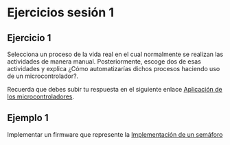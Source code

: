 # Ejercicios sesión 1

## Ejercicio 1

Selecciona un proceso de la vida real en el cual normalmente se realizan las actividades de manera manual. Posteriormente, escoge dos de esas actividades y explica ¿Cómo automatizarías dichos procesos haciendo uso de un microcontrolador?.

Recuerda que debes subir tu respuesta en el siguiente enlace [Aplicación de los microcontroladores](https://classroom.google.com/u/0/c/NDg4NjU2MzI4MTk1/a/NDg4NjU2NjU4NDYz/details).

## Ejemplo 1

Implementar un firmware que represente la [Implementación de un semáforo](https://github.com/ingDavidRivera/TAI---Microcontroladores/blob/main/salidas_MCU.cpp)
